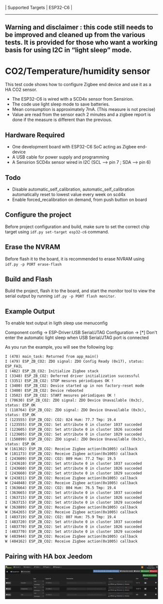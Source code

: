 | Supported Targets | 	ESP32-C6 	|

---------------------------------------------------------
Warning and disclaimer : 
this code still needs to be improved and cleaned up from the various tests. It is provided for those who want a working basis for using I2C in “light sleep” mode.
---------------------------------------------------------

# CO2/Temperature/humidity sensor

This test code shows how to configure Zigbee end device and use it as a HA CO2 sensor. 
- The ESP32-C6 is wired with a SCD4x sensor from Sensirion.
- The code use light sleep mode to save batteries.
- Mean consumption is approximately 7mA. (This measure is not precise)
- Value are read from the sensor each 2 minutes and a zigbee report is done if the measure is different than the previous.


## Hardware Required

* One development board with ESP32-C6 SoC acting as Zigbee end-device 
* A USB cable for power supply and programming
* A Sensirion SCD4x sensor wired in I2C (SCL --> pin 7 ; SDA --> pin 6)

## Todo
* Disable automatic_self_calibration, automatic_self_calibration automatically reset to lowest value every week on scd4x
* Enable forced_recalibration on demand, from push button on board

## Configure the project

Before project configuration and build, make sure to set the correct chip target using `idf.py set-target esp32-c6` command.

## Erase the NVRAM 

Before flash it to the board, it is recommended to erase NVRAM using `idf.py -p PORT erase-flash`

## Build and Flash

Build the project, flash it to the board, and start the monitor tool to view the serial output by running `idf.py -p PORT flash monitor`.


## Example Output

To enable text output in ligth sleep use menuconfig

Component config  ->  ESP-Driver:USB Serial/JTAG Configuration -> [*] Don't enter the automatic light sleep when USB Serial/JTAG port is connected

As you run the example, you will see the following log:

```
I (478) main_task: Returned from app_main()
I (479) ESP_ZB_CO2: ZDO signal: ZDO Config Ready (0x17), status: ESP_FAIL
I (482) ESP_ZB_CO2: Initialize Zigbee stack
I (3348) ESP_ZB_CO2: Deferred driver initialization successful
I (3351) ESP_ZB_CO2: STOP mesures périodiques OK !
I (3400) ESP_ZB_CO2: Device started up in non factory-reset mode
I (3400) ESP_ZB_CO2: Device rebooted
I (3502) ESP_ZB_CO2: START mesures périodiques OK !
I (70630) ESP_ZB_CO2: ZDO signal: ZDO Device Unavailable (0x3c), status: ESP_OK
I (110764) ESP_ZB_CO2: ZDO signal: ZDO Device Unavailable (0x3c), status: ESP_OK
I (123555) ESP_ZB_CO2: CO2: 824 Hum: 77.7 Tmp: 19.4
I (123555) ESP_ZB_CO2: Set attribute 0 in cluster 1037 succeded
I (123605) ESP_ZB_CO2: Set attribute 0 in cluster 1026 succeded
I (123605) ESP_ZB_CO2: Set attribute 0 in cluster 1029 succeded
I (150899) ESP_ZB_CO2: ZDO signal: ZDO Device Unavailable (0x3c), status: ESP_OK
W (161302) ESP_ZB_CO2: Receive Zigbee action(0x1005) callback
W (181173) ESP_ZB_CO2: Receive Zigbee action(0x1005) callback
I (243609) ESP_ZB_CO2: CO2: 809 Hum: 77.2 Tmp: 19.5
I (243610) ESP_ZB_CO2: Set attribute 0 in cluster 1037 succeded
I (243660) ESP_ZB_CO2: Set attribute 0 in cluster 1026 succeded
I (243660) ESP_ZB_CO2: Set attribute 0 in cluster 1029 succeded
W (243831) ESP_ZB_CO2: Receive Zigbee action(0x1005) callback
W (244048) ESP_ZB_CO2: Receive Zigbee action(0x1005) callback
I (363664) ESP_ZB_CO2: CO2: 804 Hum: 76.5 Tmp: 19.4
I (363665) ESP_ZB_CO2: Set attribute 0 in cluster 1037 succeded
I (363715) ESP_ZB_CO2: Set attribute 0 in cluster 1026 succeded
I (363715) ESP_ZB_CO2: Set attribute 0 in cluster 1029 succeded
W (363889) ESP_ZB_CO2: Receive Zigbee action(0x1005) callback
W (364265) ESP_ZB_CO2: Receive Zigbee action(0x1005) callback
I (483719) ESP_ZB_CO2: CO2: 807 Hum: 75.9 Tmp: 19.4
I (483720) ESP_ZB_CO2: Set attribute 0 in cluster 1037 succeded
I (483770) ESP_ZB_CO2: Set attribute 0 in cluster 1026 succeded
I (483770) ESP_ZB_CO2: Set attribute 0 in cluster 1029 succeded
W (483944) ESP_ZB_CO2: Receive Zigbee action(0x1005) callback
W (484162) ESP_ZB_CO2: Receive Zigbee action(0x1005) callback

```
 
## Pairing with HA box Jeedom 

![alt text](https://github.com/mycael/esp-zigbee-co2/blob/main/jeedom.jpg?raw=true)

